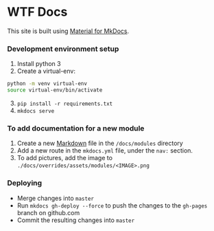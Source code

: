 # WTF Docs

This site is built using [Material for MkDocs](https://squidfunk.github.io/mkdocs-material/).

### Development environment setup

1. Install python 3
2. Create a virtual-env:
```bash
python -m venv virtual-env
source virtual-env/bin/activate
```
3. `pip install -r requirements.txt`
4. `mkdocs serve`

### To add documentation for a new module

1. Create a new [Markdown](https://guides.github.com/features/mastering-markdown/) file in the `/docs/modules` directory
2. Add a new route in the `mkdocs.yml` file, under the `nav:` section.
3. To add pictures, add the image to `./docs/overrides/assets/modules/<IMAGE>.png`

### Deploying

* Merge changes into `master`
* Run `mkdocs gh-deploy --force` to push the changes to the `gh-pages` branch on github.com
* Commit the resulting changes into `master`
